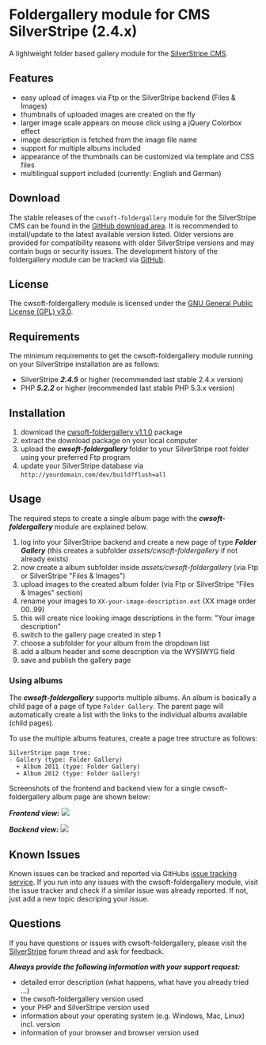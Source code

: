 # Foldergallery module for CMS SilverStripe (2.4.x)
A lightweight folder based gallery module for the [SilverStripe CMS](http://silverstripe.org).

## Features
- easy upload of images via Ftp or the SilverStripe backend (Files & Images)
- thumbnails of uploaded images are created on the fly
- larger image scale appears on mouse click using a jQuery Colorbox effect
- image description is fetched from the image file name
- support for multiple albums included
- appearance of the thumbnails can be customized via template and CSS files
- multilingual support included (currently: English and German)

## Download
The stable releases of the `cwsoft-foldergallery` module for the SilverStripe CMS can be found in the [GitHub download area](https://github.com/cwsoft/silverstripe-foldergallery/downloads). It is recommended to install/update to the latest available version listed. Older versions are provided for compatibility reasons with older SilverStripe versions and may contain bugs or security issues. The development history of the foldergallery module can be tracked via [GitHub](https://github.com/cwsoft/silverstripe-foldergallery).

## License
The cwsoft-foldergallery module is licensed under the [GNU General Public License (GPL) v3.0](http://www.gnu.org/licenses/gpl-3.0.html).

## Requirements
The minimum requirements to get the cwsoft-foldergallery module running on your SilverStripe installation are as follows:

- SilverStripe ***2.4.5*** or higher (recommended last stable 2.4.x version)
- PHP ***5.2.2*** or higher (recommended last stable PHP 5.3.x version)

## Installation
1. download the [cwsoft-foldergallery v1.1.0](https://github.com/downloads/cwsoft/silverstripe-foldergallery/cwsoft-silverstripe-foldergallery-v1.1.0.zip) package
2. extract the download package on your local computer
3. upload the ***cwsoft-foldergallery*** folder to your SilverStripe root folder using your preferred Ftp program
4. update your SilverStripe database via `http://yourdomain.com/dev/build?flush=all`

## Usage
The required steps to create a single album page with the ***cwsoft-foldergallery*** module are explained below.

1. log into your SilverStripe backend and create a new page of type ***Folder Gallery*** (this creates a subfolder *assets/cwsoft-foldergallery* if not already exists)
2. now create a album subfolder inside *assets/cwsoft-foldergallery* (via Ftp or SilverStripe "Files & Images")
3. upload images to the created album folder (via Ftp or SilverStripe "Files & Images" section)
4. rename your images to `XX-your-image-description.ext` (XX image order 00..99)
5. this will create nice looking image descriptions in the form: "Your image description"
6. switch to the gallery page created in step 1
7. choose a subfolder for your album from the dropdown list
8. add a album header and some description via the WYSIWYG field
9. save and publish the gallery page

### Using albums
The ***cwsoft-foldergallery*** supports multiple albums. An album is basically a child page of a page of type `Folder Gallery`. The parent page will automatically create a list with the links to the individual albums available (child pages). 

To use the multiple albums features, create a page tree structure as follows:

	SilverStripe page tree:
	- Gallery (type: Folder Gallery)
	  + Album 2011 (type: Folder Gallery)
	  + Album 2012 (type: Folder Gallery)

Screenshots of the frontend and backend view for a single cwsoft-foldergallery album page are shown below:

***Frontend view:***
![](https://github.com/cwsoft/silverstripe-foldergallery/raw/master/.screenshots/cwsoft-foldergallery-frontend.png) 

***Backend view:***
![](https://github.com/cwsoft/silverstripe-foldergallery/raw/master/.screenshots/cwsoft-foldergallery-backend.png) 

## Known Issues
Known issues can be tracked and reported via GitHubs [issue tracking service](https://github.com/cwsoft/silverstripe-foldergallery/issues). If you run into any issues with the cwsoft-foldergallery module, visit the issue tracker and check if a similar issue was already reported. If not, just add a new topic descriping your issue.

## Questions
If you have questions or issues with cwsoft-foldergallery, please visit the [SilverStripe](http://www.silverstripe.org/all-other-modules/show/19245) forum thread and ask for feedback.

***Always provide the following information with your support request:***

 - detailed error description (what happens, what have you already tried ...)
 - the cwsoft-foldergallery version used
 - your PHP and SilverStripe version used
 - information about your operating system (e.g. Windows, Mac, Linux) incl. version
 - information of your browser and browser version used
